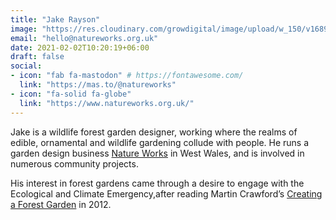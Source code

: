 ```yaml
---
title: "Jake Rayson"
image: "https://res.cloudinary.com/growdigital/image/upload/w_150/v1689600073/jake-askance.jpg"
email: "hello@natureworks.org.uk"
date: 2021-02-02T10:20:19+06:00
draft: false
social:
- icon: "fab fa-mastodon" # https://fontawesome.com/
  link: "https://mas.to/@natureworks"
- icon: "fa-solid fa-globe"
  link: "https://www.natureworks.org.uk/"
---
```


Jake is a wildlife forest garden designer, working where the realms of edible, ornamental and wildlife gardening collude with people. He runs a garden design business [Nature Works](https://www.natureworks.org.uk/) in West Wales, and is involved in numerous community projects.

His interest in forest gardens came through a desire to engage with the Ecological and Climate Emergency,after reading Martin Crawford’s [Creating a Forest Garden](https://www.agroforestry.co.uk/product/creating-a-forest-garden-2/) in 2012.
